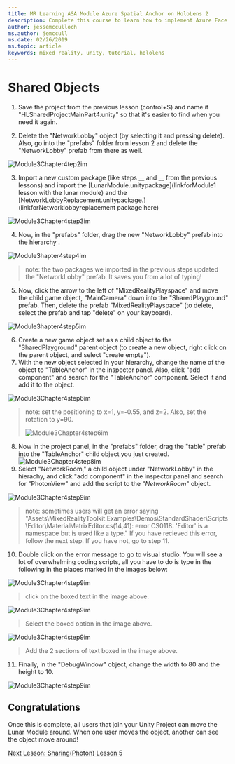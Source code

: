```yaml
---
title: MR Learning ASA Module Azure Spatial Anchor on HoloLens 2
description: Complete this course to learn how to implement Azure Face Recognition within a mixed reality application.
author: jessemcculloch
ms.author: jemccull
ms.date: 02/26/2019
ms.topic: article
keywords: mixed reality, unity, tutorial, hololens
---
```


# **Shared Objects** 

1. Save the project from the previous lesson (control+S) and name it "HLSharedProjectMainPart4.unity" so that it's easier to find when you need it again.

2. Delete the "NetworkLobby" object (by selecting it and pressing delete). Also, go into the "prefabs" folder from lesson 2 and delete the "NetworkLobby" prefab from there as well.

![Module3Chapter4tep2im](images\module3chapter4step2im.PNG)

3. Import a new custom package (like steps __ and __ from the previous lessons) and import the [LunarModule.unitypackage](linkforModule1 lesson with the lunar module) and the [NetworkLobbyReplacement.unitypackage.](linkforNetworklobbyreplacement package here)

![Module3Chapter4step3im](images/Module3chapter4step3im.PNG)

4. Now, in the "prefabs" folder, drag the new "NetworkLobby" prefab into the hierarchy . 

![Module3hapter4step4im](images/Module3chapter4step4im.PNG)

> note: the two packages we imported in the previous steps updated the "NetworkLobby" prefab. It saves you from a lot of typing!

5. Now, click the arrow to the left of "MixedRealityPlayspace" and move the child game object, "MainCamera" down into the "SharedPlayground" prefab. Then, delete the prefab "MixedRealityPlayspace" (to delete, select the prefab and tap "delete" on your keyboard).

![Module3hapter4step5im](images/Module3chapter4step5im.PNG)

6. Create a new game object set as a child object to the "SharedPlayground" parent object (to create a new object, right click on the parent object, and select "create  empty").
7. With the new object selected in your hierarchy, change the name of the object to "TableAnchor" in the inspector panel. Also, click "add component" and search for the "TableAnchor" component. Select it and add it to the object.

![Module3Chapter4step6im](images/Module3chapter4step7im.PNG)

> note: set the positioning to x=1, y=-0.55, and z=2. Also, set the rotation to y=90. 
>
> ![Module3Chapter4step6im](images/Module3chapter4noteim.PNG)

8. Now in the project panel, in the "prefabs" folder, drag the "table" prefab into the "TableAnchor" child object you just created.![Module3Chapter4step8im](images/Module3chapter4step8im.PNG)
9. Select "NetworkRoom," a child object under "NetworkLobby" in the hierachy, and click "add component" in the inspector panel and search for "PhotonView" and add the script to the "*NetworkRoom*" object.

![Module3Chapter4step9im](images/Module3chapter4step9im.PNG)

> note: sometimes users will get an error saying "Assets\MixedRealityToolkit.Examples\Demos\\StandardShader\\Scripts\\Editor\\MaterialMatrixEditor.cs(14,41): error CS0118: 'Editor' is a namespace but is used like a type." If you have recieved this error, follow the next step. If you have not, go to step 11.

10. Double click on the error message to go to visual studio. You will see a lot of overwhelming coding scripts, all you have to do is type in the following in the places marked in the images below:

![Module3Chapter4step9im](images/Module3chapter4step10aim.PNG)

> click on the boxed text in the image above.

![Module3Chapter4step9im](images/Module3chapter4step10bim.PNG)

> Select the boxed option in the image above.

![Module3Chapter4step9im](images/Module3chapter4step10cim.PNG)

> Add the 2 sections of text boxed in the image above.

11. Finally, in the "DebugWindow" object, change the width to 80 and the height to 10.

![Module3Chapter4step9im](images/Module3chapter4step11im.PNG)




## Congratulations

Once this is complete, all users that join your Unity Project can move the Lunar Module around. When one user moves the object, another can see the object move around! 

[Next Lesson: Sharing(Photon) Lesson 5](placeholderlink)

